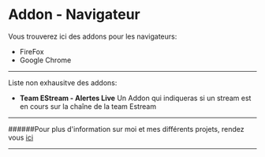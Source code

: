 # Addon - Navigateur

Vous trouverez ici des addons pour les navigateurs:

* FireFox
* Google Chrome

---
Liste non exhausitve des addons:

* **Team EStream - Alertes Live**  Un Addon qui indiqueras si un stream est en cours sur la chaîne de la team Estream



---

######Pour plus d'information sur moi et mes différents projets, rendez vous [ici](http://zfd.olympe.in/)

---